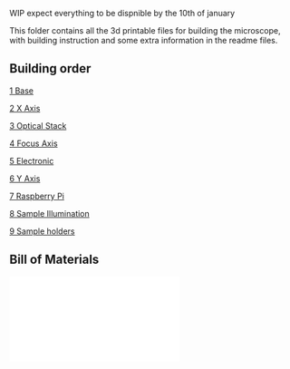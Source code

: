 WIP expect everything to be dispnible by the 10th of january

This folder contains all the 3d printable files for building the microscope, with building instruction and some extra information in the readme files.

## Building order

[1 Base](mecanical_stage/base_plate/readme.md)

[2 X Axis](mecanical_stage/X_axis/readme.md)

[3 Optical Stack](optical_stack/readme.md)

[4 Focus Axis](mecanical_stage/Focus_axis/readme.md)

[5 Electronic](electronic/readme.md)

[6 Y Axis](mecanical_stage/Y_axis/readme.md)

[7 Raspberry Pi](raspberryPi/readme.md)

[8 Sample Illumination](mecanical_stage/Y_axis/readme.md)

[9 Sample holders](sample_holders)

## Bill of Materials

![Bill Of meterials](bill_of_materials.md)

